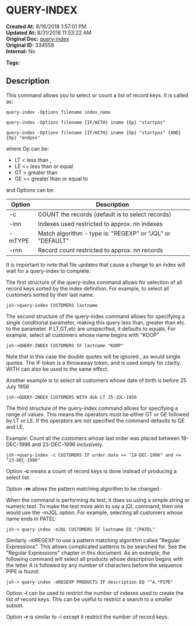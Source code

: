 # QUERY-INDEX

**Created At:** 8/16/2018 1:57:01 PM  
**Updated At:** 8/31/2018 11:53:22 AM  
**Original Doc:** [query-index](https://docs.jbase.com/48152-indexes/query-index)  
**Original ID:** 334558  
**Internal:** No  

**Tags:**
<badge text='key-select' vertical='middle' />
<badge text='jql' vertical='middle' />
<badge text='records' vertical='middle' />
<badge text='file indexing' vertical='middle' />

## Description 

This command allows you to select or count a list of record keys. It is called as:

```
query-index -Options filename index_name
```

```
query-index -Options filename {IF/WITH} iname {Op} "startpos"
```

```
query-index -Options filename {IF/WITH} iname {Op} "startpos" {AND} {Op} "endpos"
```

where Op can be:

- LT &lt; less than ,
- LE &lt;= less than or equal
- GT &gt; greater than
- GE &gt;= greater than or equal to


and Options can be:


| Option<br> | Description<br> |
| --- | --- |
| -c<br> | COUNT the records (default is to select records)<br> |
| -inn<br> | Indexes used restricted to approx. nn indexes<br> |
| -mTYPE<br> | Match algorithm - type is: "REGEXP" or "JQL" or "DEFAULT"<br> |
| -rnn<br> | Record count restricted to approx. nn records<br> |




It is important to note that file updates that cause a change to an index will wait for a query-index to complete.

The first structure of the query-index command allows for selection of all record keys sorted by the index definition. For example, to select all customers sorted by their last name:

```
jsh->query-index CUSTOMERS lastname
```



The second structure of the query-index command allows for specifying a single conditional parameter, making this query less than, greater than etc. to the parameter. If LT,GT,etc are unspecified, it defaults to equals. For example, select all customers whose name begins with "KOOP"

```
jsh->QUERY-INDEX CUSTOMERS IF lastname "KOOP"
```

Note that in this case the double quotes will be ignored , as would single quotes. The IF token is a throwaway token, and is used simply for clarity. WITH can also be used to the same effect.

Another example is to select all customers whose date of birth is before 25 July 1956

```
jsh->QUERY-INDEX CUSTOMERS WITH dob LT 25-JUL-1956
```



The third structure of the query-index command allows for specifying a range of values. This means the operators must be either GT or GE followed by LT or LE. If the operators are not specified the command defaults to GE and LE.

Example: Count all the customers whose last order was placed between 19-DEC-1996 and 23-DEC-1996 inclusively.

```
jsh->query-index -c CUSTOMERS IF order.date >= "19-DEC-1996" and <= "23-DEC-1996"
```

Option **-c** means a count of record keys is done instead of producing a select list.

Option **-m** allows the pattern matching algorithm to be changed :

When the command is performing its test, it does so using a simple string or numeric test. To make the test more akin to say a jQL command, then one would use the -mJQL option. For example, selecting all customers whose name ends in PATEL:

```
jsh-> query-index -mJQL CUSTOMERS IF lastname EQ "[PATEL"
```

Similarly -mREGEXP to use a pattern matching algorithm called "Regular Expressions". This allows complicated patterns to be searched for. See the "Regular Expressions" chapter in this document. As an example, the following command will select all products whose description begins with the letter A is followed by any number of characters before the sequence PIPE is found:

```
jsh-> query-index -mREGEXP PRODUCTS IF description EQ "^A.*PIPE"
```

Option **-i** can be used to restrict the number of indexes used to create the list of record keys. This can be useful to restrict a search to a smaller subset.

Option **-r** is similar to -i except it restrict the number of record keys.

